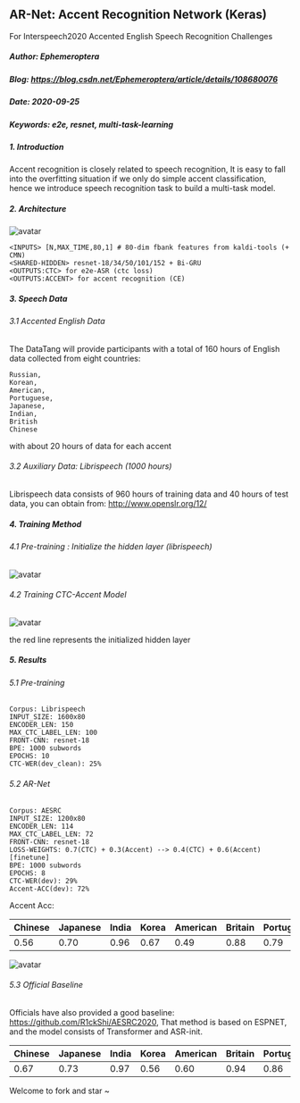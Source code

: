 
## AR-Net: Accent Recognition Network (Keras)
For Interspeech2020 Accented English Speech Recognition Challenges 

##### Author: Ephemeroptera
##### Blog: https://blog.csdn.net/Ephemeroptera/article/details/108680076
##### Date: 2020-09-25
##### Keywords: e2e, resnet, multi-task-learning

##### 1. Introduction
Accent recognition is closely related to speech recognition, It is easy to fall into the overfitting situation if we only do simple accent classification,
hence we introduce speech recognition task to build a multi-task model.

##### 2. Architecture

![avatar](https://img-blog.csdnimg.cn/20200925222612861.png?x-oss-process=image/watermark,type_ZmFuZ3poZW5naGVpdGk,shadow_10,text_aHR0cHM6Ly9ibG9nLmNzZG4ubmV0L0VwaGVtZXJvcHRlcmE=,size_16,color_FFFFFF,t_70#pic_center)

    <INPUTS> [N,MAX_TIME,80,1] # 80-dim fbank features from kaldi-tools (+ CMN)
    <SHARED-HIDDEN> resnet-18/34/50/101/152 + Bi-GRU
    <OUTPUTS:CTC> for e2e-ASR (ctc loss)
    <OUTPUTS:ACCENT> for accent recognition (CE)
    
##### 3. Speech Data
###### 3.1 Accented English Data
The DataTang will provide participants with a total of 160 hours of English data collected from eight countries:
    
    Russian, 
    Korean, 
    American, 
    Portuguese, 
    Japanese, 
    Indian, 
    British 
    Chinese  
with about 20 hours of data for each accent
###### 3.2 Auxiliary Data: Librispeech (1000 hours)
Librispeech data consists of 960 hours of training data and 40 hours of test data, you can obtain from: http://www.openslr.org/12/

##### 4. Training Method
###### 4.1 Pre-training : Initialize the hidden layer (librispeech)
![avatar](https://img-blog.csdnimg.cn/20200925230950457.png?x-oss-process=image/watermark,type_ZmFuZ3poZW5naGVpdGk,shadow_10,text_aHR0cHM6Ly9ibG9nLmNzZG4ubmV0L0VwaGVtZXJvcHRlcmE=,size_16,color_FFFFFF,t_70#pic_center)

###### 4.2 Training CTC-Accent Model
![avatar](https://img-blog.csdnimg.cn/20200926214558388.png?x-oss-process=image/watermark,type_ZmFuZ3poZW5naGVpdGk,shadow_10,text_aHR0cHM6Ly9ibG9nLmNzZG4ubmV0L0VwaGVtZXJvcHRlcmE=,size_16,color_FFFFFF,t_70#pic_center)

the red line represents the initialized hidden layer 

##### 5. Results
###### 5.1 Pre-training
    Corpus: Librispeech
    INPUT_SIZE: 1600x80
    ENCODER_LEN: 150
    MAX_CTC_LABEL_LEN: 100
    FRONT-CNN: resnet-18
    BPE: 1000 subwords
    EPOCHS: 10
    CTC-WER(dev_clean): 25%

###### 5.2 AR-Net
    Corpus: AESRC
    INPUT_SIZE: 1200x80
    ENCODER_LEN: 114
    MAX_CTC_LABEL_LEN: 72
    FRONT-CNN: resnet-18
    LOSS-WEIGHTS: 0.7(CTC) + 0.3(Accent) --> 0.4(CTC) + 0.6(Accent) [finetune]
    BPE: 1000 subwords
    EPOCHS: 8
    CTC-WER(dev): 29%
    Accent-ACC(dev): 72%
 
 Accent Acc:
 
|  Chinese|Japanese  |India| Korea | American | Britain | Portuguese| Russia| Overall
|----|----|----|----|----|----|----|----|----|
|  0.56| 0.70 |0.96|0.67|0.49|0.88|0.79|0.71|0.72

![avatar](https://img-blog.csdnimg.cn/20200926203352622.png?x-oss-process=image/watermark,type_ZmFuZ3poZW5naGVpdGk,shadow_10,text_aHR0cHM6Ly9ibG9nLmNzZG4ubmV0L0VwaGVtZXJvcHRlcmE=,size_16,color_FFFFFF,t_70#pic_center)


###### 5.3 Official Baseline
Officials have also provided a good baseline: https://github.com/R1ckShi/AESRC2020, That method is based on ESPNET, and the model consists of Transformer and ASR-init.

|  Chinese|Japanese  |India| Korea | American | Britain | Portuguese| Russia| Overall
|----|----|----|----|----|----|----|----|----|
|  0.67| 0.73 |0.97|0.56|0.60|0.94|0.86|0.76|0.76




Welcome to fork and star ~
